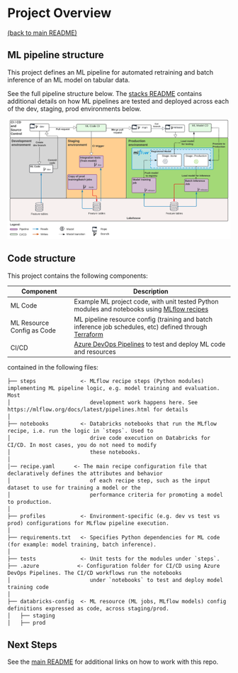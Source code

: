 # Project Overview

[(back to main README)](../README.md)

## ML pipeline structure
This project defines an ML pipeline for automated retraining and batch inference of an ML model
on tabular data.

See the full pipeline structure below. The [stacks README](https://github.com/databricks/mlops-stack/blob/main/Pipeline.md)
contains additional details on how ML pipelines are tested and deployed across each of the dev, staging, prod environments below.

![MLOps Stacks diagram](./images/mlops-stack-summary.png)


## Code structure
This project contains the following components:

| Component                  | Description                                                                                                                                     |
|----------------------------|-------------------------------------------------------------------------------------------------------------------------------------------------|
| ML Code                    | Example ML project code, with unit tested Python modules and notebooks using [MLflow recipes](https://mlflow.org/docs/latest/recipes.html)  |
| ML Resource Config as Code | ML pipeline resource config (training and batch inference job schedules, etc) defined through [Terraform](https://learn.microsoft.com/azure/databricks/dev-tools/terraform/index) |
| CI/CD                      | [Azure DevOps Pipelines](https://azure.microsoft.com/en-gb/products/devops/pipelines/) to test and deploy ML code and resources                                                 |

contained in the following files:

```
├── steps              <- MLflow recipe steps (Python modules) implementing ML pipeline logic, e.g. model training and evaluation. Most
│                         development work happens here. See https://mlflow.org/docs/latest/pipelines.html for details
│
├── notebooks          <- Databricks notebooks that run the MLflow recipe, i.e. run the logic in `steps`. Used to
│                         drive code execution on Databricks for CI/CD. In most cases, you do not need to modify
│                         these notebooks.
│
│── recipe.yaml      <- The main recipe configuration file that declaratively defines the attributes and behavior
│                         of each recipe step, such as the input dataset to use for training a model or the
│                         performance criteria for promoting a model to production.
│
├── profiles           <- Environment-specific (e.g. dev vs test vs prod) configurations for MLflow pipeline execution.
│
├── requirements.txt   <- Specifies Python dependencies for ML code (for example: model training, batch inference).
│
├── tests              <- Unit tests for the modules under `steps`.
├── .azure            <- Configuration folder for CI/CD using Azure DevOps Pipelines. The CI/CD workflows run the notebooks
│                         under `notebooks` to test and deploy model training code
│
├── databricks-config  <- ML resource (ML jobs, MLflow models) config definitions expressed as code, across staging/prod.
│   ├── staging
│   ├── prod
```

## Next Steps
See the [main README](../README.md#using-this-repo) for additional links on how to work with this repo.
